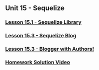 ## Unit 15 - Sequelize

### [Lesson 15.1 - Sequelize Library](https://www.youtube.com/watch?v=dt9mXaEEAkM&list=PLgJ8UgkiorClj-MYE-wm4J6vfVA3-VqWc&index=1)

### [Lesson 15.3 - Sequelize Blog](https://www.youtube.com/watch?v=QmFu_Z_1Dl0&list=PLgJ8UgkiorClj-MYE-wm4J6vfVA3-VqWc&index=2)

### [Lesson 15.3 - Blogger with Authors!](https://www.youtube.com/watch?v=mrLerceH-tk&list=PLgJ8UgkiorClj-MYE-wm4J6vfVA3-VqWc&index=3)

### [Homework Solution Video](https://www.youtube.com/watch?v=F-zNZIQVc-8)

